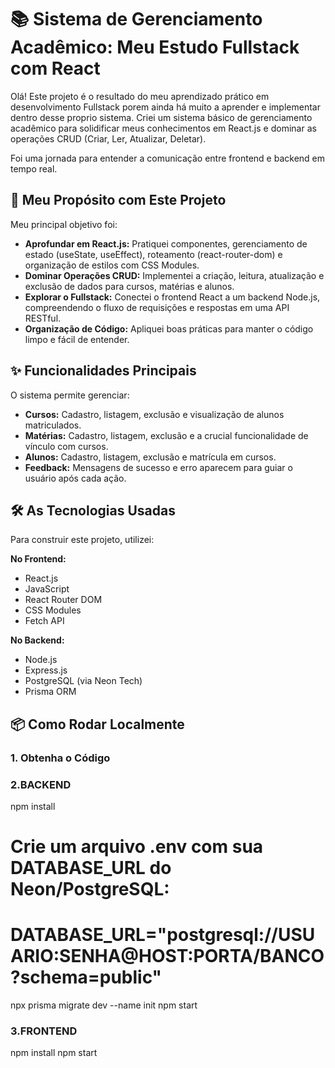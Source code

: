# 📚 Sistema de Gerenciamento Acadêmico: Meu Estudo Fullstack com React

Olá! Este projeto é o resultado do meu aprendizado prático em desenvolvimento Fullstack porem ainda há muito a aprender e implementar dentro desse proprio sistema. Criei um sistema básico de gerenciamento acadêmico para solidificar meus conhecimentos em React.js e dominar as operações CRUD (Criar, Ler, Atualizar, Deletar).

Foi uma jornada para entender a comunicação entre frontend e backend em tempo real.

## 🚀 Meu Propósito com Este Projeto

Meu principal objetivo foi:

* **Aprofundar em React.js:** Pratiquei componentes, gerenciamento de estado (useState, useEffect), roteamento (react-router-dom) e organização de estilos com CSS Modules.
* **Dominar Operações CRUD:** Implementei a criação, leitura, atualização e exclusão de dados para cursos, matérias e alunos.
* **Explorar o Fullstack:** Conectei o frontend React a um backend Node.js, compreendendo o fluxo de requisições e respostas em uma API RESTful.
* **Organização de Código:** Apliquei boas práticas para manter o código limpo e fácil de entender.

## ✨ Funcionalidades Principais

O sistema permite gerenciar:

* **Cursos:** Cadastro, listagem, exclusão e visualização de alunos matriculados.
* **Matérias:** Cadastro, listagem, exclusão e a crucial funcionalidade de vínculo com cursos.
* **Alunos:** Cadastro, listagem, exclusão e matrícula em cursos.
* **Feedback:** Mensagens de sucesso e erro aparecem para guiar o usuário após cada ação.

## 🛠️ As Tecnologias Usadas

Para construir este projeto, utilizei:

**No Frontend:**
* React.js
* JavaScript
* React Router DOM
* CSS Modules
* Fetch API

**No Backend:**
* Node.js
* Express.js
* PostgreSQL (via Neon Tech)
* Prisma ORM

## 📦 Como Rodar Localmente

### 1. Obtenha o Código

### 2.BACKEND
npm install
# Crie um arquivo .env com sua DATABASE_URL do Neon/PostgreSQL:
# DATABASE_URL="postgresql://USUARIO:SENHA@HOST:PORTA/BANCO?schema=public"
npx prisma migrate dev --name init
npm start

### 3.FRONTEND

npm install
npm start

